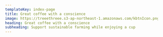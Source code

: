 ```yaml
---
templateKey: index-page
title: Great coffee with a conscience
image: https://treeethreee.s3-ap-northeast-1.amazonaws.com/kbtnIcon.png
heading: Great coffee with a conscience
subheading: Support sustainable farming while enjoying a cup
---
```

